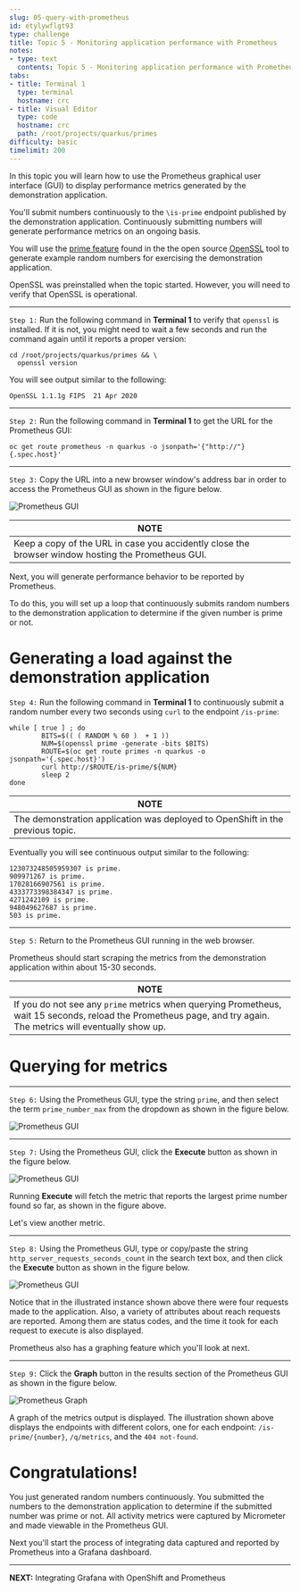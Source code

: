 ```yaml
---
slug: 05-query-with-prometheus
id: etylywflgt93
type: challenge
title: Topic 5 - Monitoring application performance with Prometheus
notes:
- type: text
  contents: Topic 5 - Monitoring application performance with Prometheus
tabs:
- title: Terminal 1
  type: terminal
  hostname: crc
- title: Visual Editor
  type: code
  hostname: crc
  path: /root/projects/quarkus/primes
difficulty: basic
timelimit: 200
---
```


In this topic you will learn how to use the Prometheus graphical user interface (GUI) to display performance metrics generated by the demonstration application.

You'll submit numbers continuously to the `\is-prime` endpoint published by the demonstration application. Continuously submitting numbers will generate performance metrics on an ongoing basis.

You will use the [prime feature](https://www.openssl.org/docs/man1.1.1/man1/openssl-prime.html) found in the the open source [OpenSSL](https://www.openssl.org/) tool to generate example random numbers for exercising the demonstration application.

OpenSSL was preinstalled when the topic started. However, you will need to verify that OpenSSL is operational.

----

`Step 1:` Run the following command in **Terminal 1** to verify that `openssl` is installed. If it is not, you might need to wait a few seconds and run the command again until it reports a proper version:

```
cd /root/projects/quarkus/primes && \
  openssl version
```

You will see output similar to the following:

```console
OpenSSL 1.1.1g FIPS  21 Apr 2020
```

----

`Step 2:` Run the following command in **Terminal 1** to get the URL for the Prometheus GUI:

```
oc get route prometheus -n quarkus -o jsonpath='{"http://"}{.spec.host}'
```

----

`Step 3:` Copy the URL into a new browser window's address bar in order to access the Prometheus GUI as shown in the figure below.

![Prometheus GUI](../assets/prometheus-dashboard-01.png)

|NOTE|
|----|
|Keep a copy of the URL in case you accidently close the browser window hosting the Prometheus GUI.|

Next, you will generate performance behavior to be reported by Prometheus.

To do this, you will set up a loop that continuously submits random numbers to the demonstration application to determine if the given number is prime or not.

# Generating a load against the demonstration application

`Step 4:` Run the following command in **Terminal 1** to continuously submit a random number every two seconds using `curl` to the endpoint `/is-prime`:

```
while [ true ] ; do
        BITS=$(( ( RANDOM % 60 )  + 1 ))
        NUM=$(openssl prime -generate -bits $BITS)
        ROUTE=$(oc get route primes -n quarkus -o jsonpath='{.spec.host}')
        curl http://$ROUTE/is-prime/${NUM}
        sleep 2
done
```
|NOTE|
|----|
|The demonstration application was deployed to OpenShift in the previous topic.|

Eventually you will see continuous output similar to the following:

```
123073248505959307 is prime.
909971267 is prime.
17028166907561 is prime.
4333773398384347 is prime.
4271242109 is prime.
948049627687 is prime.
503 is prime.
```

----

`Step 5:` Return to the Prometheus GUI running in the web browser.

Prometheus should start scraping the metrics from the demonstration application within about 15-30 seconds.

|NOTE|
|----|
|If you do not see any `prime` metrics when querying Prometheus, wait 15 seconds, reload the Prometheus page, and try again. The metrics will eventually show up.|

# Querying for metrics

----

`Step 6:` Using the Prometheus GUI, type the string `prime`, and then select the term `prime_number_max` from the dropdown as shown in the figure below.


![Prometheus GUI](../assets/prometheus-filter-on-prime-01.png)

----

`Step 7:` Using the Prometheus GUI, click the **Execute** button as shown in the figure below.

![Prometheus GUI](../assets/prometheus-filter-on-prime-02.png)

Running **Execute** will fetch the metric that reports the largest prime number found so far, as shown in the figure above.

Let's view another metric.

----

`Step 8:`  Using the Prometheus GUI, type or copy/paste the string `http_server_requests_seconds_count` in the search text box, and then click the **Execute** button as shown in the figure below.

![Prometheus GUI](../assets/search-seconds-count.png)

Notice that in the illustrated instance shown above there were four requests made to the application. Also, a variety of attributes about reach requests are reported. Among them are status codes, and the time it took for each request to execute is also displayed.

Prometheus also has a graphing feature which you'll look at next.

----

`Step 9:`  Click the **Graph** button in the results section of the Prometheus GUI as shown in the figure below.

![Prometheus Graph](../assets/prometheus-graphs-01.png)

A graph of the metrics output is displayed. The illustration shown above displays the endpoints with different colors, one for each endpoint: `/is-prime/{number}`, `/q/metrics`, and the `404 not-found`.

# Congratulations!

You just generated random numbers continuously. You submitted the numbers to the demonstration application to determine if the submitted number was prime or not. All activity metrics were captured by Micrometer and made viewable in the Prometheus GUI.

Next you'll start the process of integrating data captured and reported by Prometheus into a Grafana dashboard.

----

**NEXT:** Integrating Grafana with OpenShift and Prometheus
